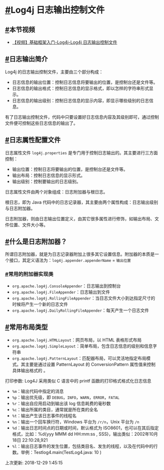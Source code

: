 # [#](https://funtl.com/zh/log4j/Log4j-日志输出控制文件.html#log4j-日志输出控制文件)Log4j 日志输出控制文件

## [#](https://funtl.com/zh/log4j/Log4j-日志输出控制文件.html#本节视频)本节视频

- [【视频】基础框架入门-Log4j-Log4j 日志输出控制文件](https://www.bilibili.com/video/av24509595/)

## [#](https://funtl.com/zh/log4j/Log4j-日志输出控制文件.html#日志输出简介)日志输出简介

Log4j 的日志输出控制文件，主要由三个部分构成：

- 日志信息的输出位置：控制日志信息将要输出的位置，是控制台还是文件等。
- 日志信息的输出格式：控制日志信息的显示格式，即以怎样的字符串形式显示。
- 日志信息的输出级别：控制日志信息的显示内容，即显示哪些级别的日志信息。

有了日志输出控制文件，代码中只要设置好日志信息内容及其级别即可，通过控制文件便可控制这些日志信息的输出了。

## [#](https://funtl.com/zh/log4j/Log4j-日志输出控制文件.html#日志属性配置文件)日志属性配置文件

日志属性文件 `log4j.properties` 是专门用于控制日志输出的。其主要进行三方面控制：

- 输出位置：控制日志将要输出的位置，是控制台还是文件等。
- 输出布局：控制日志信息的显示形式。
- 输出级别：控制要输出的日志级别。

日志属性文件由两个对象组成：日志附加器与根日志。

根日志，即为 Java 代码中的日志记录器，其主要由两个属性构成：日志输出级别与日志附加器。

日志附加器，则由日志输出位置定义，由其它很多属性进行修饰，如输出布局、文件位置、文件大小等。

## [#](https://funtl.com/zh/log4j/Log4j-日志输出控制文件.html#什么是日志附加器？)什么是日志附加器？

所谓日志附加器，就是为日志记录器附加上很多其它设置信息。附加器的本质是一个接口，其定义语法为：`log4j.appender.appenderName` = `输出位置`

### [#](https://funtl.com/zh/log4j/Log4j-日志输出控制文件.html#常用的附加器实现类)常用的附加器实现类

- `org.apache.log4j.ConsoleAppender`：日志输出到控制台
- `org.apache.log4j.FileAppender`：日志输出到文件
- `org.apache.log4j.RollingFileAppender`：当日志文件大小到达指定尺寸的时候将产生一个新的日志文件
- `org.apache.log4j.DailyRollingFileAppender`：每天产生一个日志文件

## [#](https://funtl.com/zh/log4j/Log4j-日志输出控制文件.html#常用布局类型)常用布局类型

- `org.apache.log4j.HTMLLayout`：网页布局，以 HTML 表格形式布局
- `org.apache.log4j.SimpleLayout`：简单布局，包含日志信息的级别和信息字符串
- `org.apache.log4j.PatternLayout`：匹配器布局，可以灵活地指定布局模式。其主要是通过设置 PatternLayout 的 ConversionPattern 属性值来控制具体输出格式的 。

打印参数: Log4J 采用类似 C 语言中的 printf 函数的打印格式格式化日志信息

- `%m`：输出代码中指定的消息
- `%p`：输出优先级，即 `DEBUG`，`INFO`，`WARN`，`ERROR`，`FATAL`
- `%r`：输出自应用启动到输出该 log 信息耗费的毫秒数
- `%c`：输出所属的类目，通常就是所在类的全名
- `%t`：输出产生该日志事件的线程名
- `%n`：输出一个回车换行符，Windows 平台为 `/r/n`，Unix 平台为 `/n`
- `%d`：输出日志时间点的日期或时间，默认格式为 ISO8601，也可以在其后指定格式，比如：%d{yyy MMM dd HH:mm:ss , SSS}，输出类似：2002年10月18日 22:10:28,921
- `%l`：输出日志事件的发生位置，包括类目名、发生的线程，以及在代码中的行数。举例：Testlog4.main(TestLog4.java: 10 )

上次更新: 2018-12-29 1:45:15